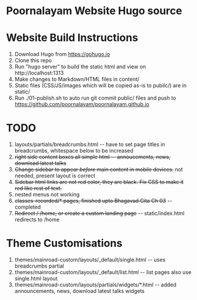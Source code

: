 # Poornalayam Website Hugo source

# Website Build Instructions

1. Download Hugo from https://gohugo.io
1. Clone this repo
1. Run "hugo server" to build the static html and view on http://localhost:1313
1. Make changes to Markdown/HTML files in content/
1. Static files (CSS/JS/images which will be copied as-is to pubilc/) are in static/
1. Run ./01-publish.sh to auto run git commit public/ files and push to https://github.com/poornalayam/poornalayam.github.io

# TODO
1. layouts/partials/breadcrumbs.html -- have to set page titles in breadcrumbs, whitespace below to be increased
1. ~~right side content boxes all simple html -- annoucements, news, download latest talks~~
1. ~~Change sidebar to appear *before* main content in mobile devices.~~ not needed, present layout is correct
1. ~~Sidebar html links are not red color, they are black. Fix CSS to make it red like rest of text.~~
1. nested menus not working
1. ~~classes-recorded/* pages, finished upto Bhagavad Gita Ch 03~~ -- completed
1. ~~Redirect / /home, or create a custom landing page~~ -- static/index.html redirects to /home

# Theme Customisations
1. themes/mainroad-custom/layouts/_default/single.html -- uses breadcrumbs partial
1. themes/mainroad-custom/layouts/_default/list.html -- list pages also use single.html layout
1. themes/mainroad-custom/layouts/partials/widgets/*.html -- added announcements, news, download latest talks widgets
